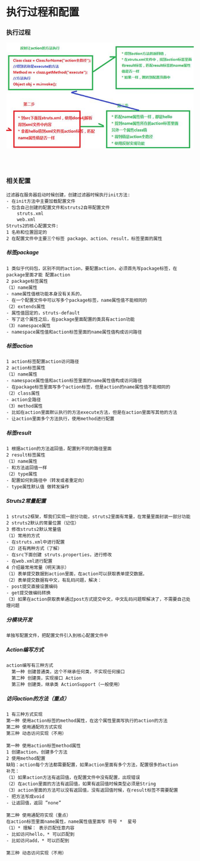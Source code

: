 # 执行过程和配置

### 执行过程
![img](https://github.com/luguanxing/JavaWeb-Study/blob/master/Struts2/02-%E6%89%A7%E8%A1%8C%E8%BF%87%E7%A8%8B%E5%92%8C%E9%85%8D%E7%BD%AE/pic.jpg?raw=true)

<br><br>
 

### 相关配置
```
过滤器在服务器启动时候创建，创建过滤器时候执行init方法:
- 在init方法中主要加载配置文件
- 包含自己创建的配置文件和struts2自带配置文件
	struts.xml
	web.xml
Struts2的核心配置文件:
1 名称和位置固定的
2 在配置文件中主要三个标签 package、action、result，标签里面的属性
```


##### 标签package
```
1 类似于代码包，区别不同的action，要配置action，必须首先写package标签，在package里面才能 配置action
2 package标签属性
（1）name属性
- name属性值根功能本身没有关系的，
- 在一个配置文件中可以写多个package标签，name属性值不能相同的
（2）extends属性
- 属性值固定的，struts-default
- 写了这个属性之后，在package里面配置的类具有action功能
（3）namespace属性
- namespace属性值和action标签里面的name属性值构成访问路径
```

##### 标签action
```
1 action标签配置action访问路径
2 action标签属性
（1）name属性
- namespace属性值和action标签里面的name属性值构成访问路径
- 在package标签里面写多个action标签，但是action的name属性值不能相同的
（2）class属性
- action全路径
（3）method属性
- 比如在action里面默认执行的方法execute方法，但是在action里面写其他的方法
- 让action里面多个方法执行，使用method进行配置
```

##### 标签result
```
1 根据action的方法返回值，配置到不同的路径里面
2 result标签属性
（1）name属性
- 和方法返回值一样
（2）type属性
- 配置如何到路径中（转发或者重定向）
- type属性默认值 做转发操作
```

##### Struts2常量配置
```
1 struts2框架，帮我们实现一部分功能，struts2里面有常量，在常量里面封装一部分功能
2 struts2默认的常量位置（记住）
3 修改struts2默认常量值
（1）常用的方式
- 在struts.xml中进行配置
（2）还有两种方式（了解）
- 在src下面创建 struts.properties，进行修改
- 在web.xml进行配置
4 介绍最常用常量（明天演示）
（1）表单提交数据到action里面，在action可以获取表单提交数据，
（2）表单提交数据有中文，有乱码问题，解决：
- post提交直接设置编码
- get提交做编码转换
（3）如果在action获取表单通过post方式提交中文，中文乱码问题帮解决了，不需要自己处理问题
```

##### 分模块开发
```
单独写配置文件，把配置文件引入到核心配置文件中
```

##### Action编写方式
```
action编写有三种方式
  第一种 创建普通类，这个不继承任何类，不实现任何接口
  第二种 创建类，实现接口 Action
  第三种 创建类，继承类 ActionSupport（一般使用）
```

##### 访问action的方法（重点）
```
1 有三种方式实现
第一种 使用action标签的method属性，在这个属性里面写执行的action的方法
第二种 使用通配符方式实现
第三种 动态访问实现（不用）

第一种 使用action标签method属性
1 创建action，创建多个方法
2 使用method配置
缺陷：action每个方法都需要配置，如果action里面有多个方法，配置很多的action
补充：
（1）如果action方法有返回值，在配置文件中没有配置，出现错误
（2）在action里面的方法有返回值，如果有返回值时候类型必须是String
（3）action里面的方法可以没有返回值，没有返回值时候，在result标签不需要配置
- 把方法写成void
- 让返回值，返回 ”none”

第二种 使用通配符实现（重点）
在action标签里面name属性，name属性值里面写 符号 *  星号
（1）* 理解： 表示匹配任意内容
- 比如访问hello，* 可以匹配到
- 比如访问add，* 可以匹配到

第三种 动态访问实现（不用）
```
 

